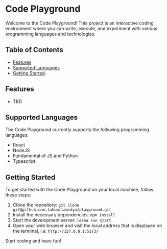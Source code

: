 # Code Playground

Welcome to the Code Playground! This project is an interactive coding environment where you can write, execute, and experiment with various programming languages and technologies.

## Table of Contents
- [Features](#features)
- [Supported Languages](#supported-languages)
- [Getting Started](#getting-started)

## Features
- TBD

## Supported Languages
The Code Playground currently supports the following programming languages:

- React
- NodeJS
- Fundamental of JS and Python
- Typescript

## Getting Started
To get started with the Code Playground on your local machine, follow these steps:

1. Clone the repository: `git clone git@github.com:laksmitawidya/playground.git`
2. Install the necessary dependencies: `npm install`
3. Start the development server: `lerna run start`
4. Open your web browser and visit the local address that is displayed on the terminal, i.e: `http://127.0.0.1:5173/`

Start coding and have fun!